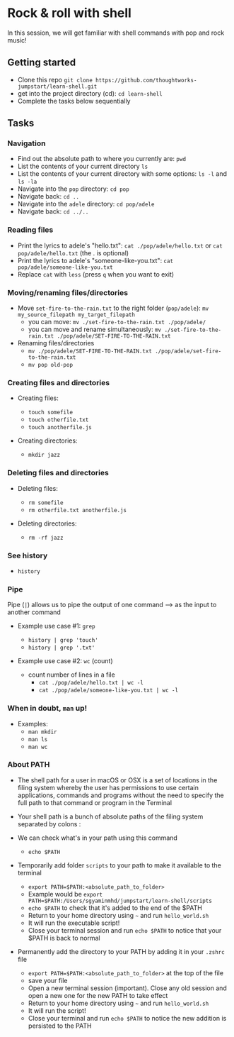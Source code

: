# Rock & roll with shell

In this session, we will get familiar with shell commands with pop and rock music!

## Getting started
- Clone this repo `git clone https://github.com/thoughtworks-jumpstart/learn-shell.git`
- get into the project directory (cd): `cd learn-shell`
- Complete the tasks below sequentially

## Tasks

### Navigation
- Find out the absolute path to where you currently are: `pwd`
- List the contents of your current directory `ls`
- List the contents of your current directory with some options: `ls -l` and `ls -la`
- Navigate into the `pop` directory: `cd pop`
- Navigate back: `cd ..`
- Navigate into the `adele` directory: `cd pop/adele`
- Navigate back: `cd ../..`

### Reading files
- Print the lyrics to adele's "hello.txt": `cat ./pop/adele/hello.txt` or `cat pop/adele/hello.txt` (the . is optional)
- Print the lyrics to adele's "someone-like-you.txt": `cat pop/adele/someone-like-you.txt`
- Replace `cat` with `less` (press `q` when you want to exit)


### Moving/renaming files/directories
- Move `set-fire-to-the-rain.txt` to the right folder (`pop/adele`): `mv my_source_filepath my_target_filepath`
  - you can move: `mv ./set-fire-to-the-rain.txt ./pop/adele/`
  - you can move and rename simultaneously: `mv ./set-fire-to-the-rain.txt ./pop/adele/SET-FIRE-TO-THE-RAIN.txt`
- Renaming files/directories
  - `mv ./pop/adele/SET-FIRE-TO-THE-RAIN.txt ./pop/adele/set-fire-to-the-rain.txt`
  - `mv pop old-pop`

### Creating files and directories
- Creating files:
  - `touch somefile`
  - `touch otherfile.txt`
  - `touch anotherfile.js`

- Creating directories:
  - `mkdir jazz`

### Deleting files and directories
- Deleting files:
  - `rm somefile`
  - `rm otherfile.txt anotherfile.js`

- Deleting directories:
  - `rm -rf jazz`

### See history
- `history`

### Pipe
Pipe (`|`) allows us to pipe the output of one command --> as the input to another command
- Example use case #1: `grep`
  - `history | grep 'touch'`
  - `history | grep '.txt'`

- Example use case #2: `wc` (count)
  - count number of lines in a file
    - `cat ./pop/adele/hello.txt | wc -l`
    - `cat ./pop/adele/someone-like-you.txt | wc -l`

### When in doubt, `man` up!
- Examples:
  - `man mkdir`
  - `man ls`
  - `man wc`

### About PATH
- The shell path for a user in macOS or OSX is a set of locations in the filing system whereby the user has permissions to use certain applications, commands and programs without the need to specify the full path to that command or program in the Terminal
- Your shell path is a bunch of absolute paths of the filing system separated by colons :
- We can check what's in your path using this command
  - `echo $PATH`

- Temporarily add folder `scripts` to your path to make it available to the terminal
  - `export PATH=$PATH:<absolute_path_to_folder>`
  - Example would be `export PATH=$PATH:/Users/sgyaminmhd/jumpstart/learn-shell/scripts`
  - `echo $PATH` to check that it's added to the end of the $PATH
  - Return to your home directory using `~` and run `hello_world.sh`
  - It will run the executable script!
  - Close your terminal session and run `echo $PATH` to notice that your $PATH is back to normal

- Permanently add the directory to your PATH by adding it in your `.zshrc` file
  - `export PATH=$PATH:<absolute_path_to_folder>` at the top of the file
  - save your file
  - Open a new terminal session (important). Close any old session and open a new one for the new PATH to take effect
  - Return to your home directory using `~` and run `hello_world.sh`
  - It will run the script!
  - Close your terminal and run `echo $PATH` to notice the new addition is persisted to the PATH
